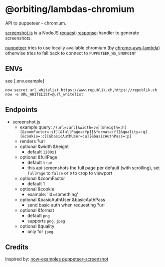 # @orbiting/lambdas-chromium

API to puppeteer - chromium.

[screenshot.js](screenshots.js) is a NodeJS [request](https://nodejs.org/api/http.html#http_event_request)-[response](https://nodejs.org/api/http.html#http_class_http_serverresponse)-handler to generate screenshots.

[puppeteer]('https://github.com/GoogleChrome/puppeteer') tries to use locally available chromium (by [chrome-aws-lambda](https://github.com/alixaxel/chrome-aws-lambda)) otherwise tries to fall back to connect to `PUPPETEER_WS_ENDPOINT`


## ENVs

see [.env.example]

```
now secret url_whitelist https://www.republik.ch,https://republik.ch
now -e URL_WHITELIST=@url_whitelist
```


## Endpoints
- screenshot.js
  - example query: `/?url=:url[&width=:w][&heigth=:h][&zoomFactor=:sf][&fullPage=:fp][&format=:f][&quality=:q][&cookie=:c][&basicAuthUser=:u][&basicAuthPass=:p]`
  - renders ?url
  - optional &width &height
    - default `1200x1`
  - optional &fullPage
    - default `true`
    - this api screenshots the full page per default (with scrolling), set `fullPage` to `false` or `0` to crop to viewport
  - optional &zoomFactor
    - default 1
  - optional &cookie
    - example: 'id=something'
  - optional &basicAuthUser &basicAuthPass
    - send basic auth when requesting ?url
  - optional &format
    - default `png`
    - supports `png`, `jpeg`
  - optional &quality
    - only for `jpeg`


## Credits

Inspired by: [now-examples puppeteer-screenshot](https://github.com/zeit/now-examples/tree/master/puppeteer-screenshot)
